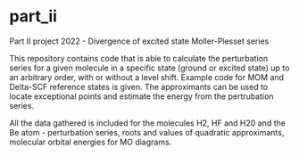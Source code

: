 # part_ii
Part II project 2022 - Divergence of excited state Moller-Plesset series

This repository contains code that is able to calculate the perturbation series for a given molecule  in a specific state (ground or excited state) up to an arbitrary order, with or without a level shift. Example code for MOM and Delta-SCF reference states is given. The approximants can be used to locate exceptional points and estimate the energy from the pertrubation series.

All the data gathered is included for the molecules H2, HF and H20 and the Be atom - perturbation series, roots and values of quadratic approximants, molecular orbital energies for MO diagrams.

